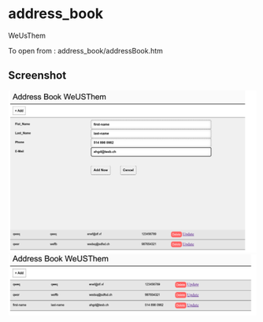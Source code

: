 # address_book
WeUsThem

To open from : address_book/addressBook.htm


## Screenshot
![Contact List](screenshot/all_weusthem.png)
![Contact List](screenshot/all_weusthem_2.png)
